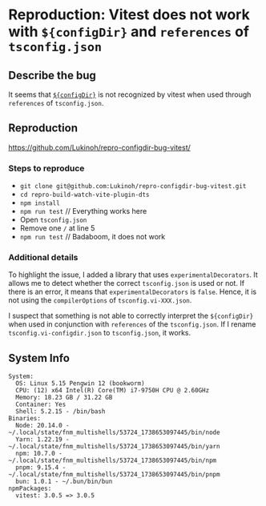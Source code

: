 # Reproduction: Vitest does not work with `${configDir}` and `references` of `tsconfig.json`

## Describe the bug

It seems that [`${configDir}`](https://www.typescriptlang.org/docs/handbook/release-notes/typescript-5-5.html#the-configdir-template-variable-for-configuration-files) is not recognized by vitest when used through `references` of `tsconfig.json`.

## Reproduction

https://github.com/Lukinoh/repro-configdir-bug-vitest/

### Steps to reproduce

- `git clone git@github.com:Lukinoh/repro-configdir-bug-vitest.git`
- `cd repro-build-watch-vite-plugin-dts`
- `npm install`
- `npm run test` // Everything works here
- Open `tsconfig.json`
- Remove one `/` at line 5
- `npm run test` // Badaboom, it does not work

### Additional details

To highlight the issue, I added a library that uses `experimentalDecorators`.
It allows me to detect whether the correct `tsconfig.json` is used or not.
If there is an error, it means that `experimentalDecorators` is `false`.
Hence, it is not using the `compilerOptions` of `tsconfig.vi-XXX.json`.

I suspect that something is not able to correctly interpret the `${configDir}` when used in conjunction with `references` of the `tsconfig.json`.
If I rename `tsconfig.vi-configdir.json` to `tsconfig.json`, it works.

## System Info

```
System:
  OS: Linux 5.15 Pengwin 12 (bookworm)
  CPU: (12) x64 Intel(R) Core(TM) i7-9750H CPU @ 2.60GHz
  Memory: 18.23 GB / 31.22 GB
  Container: Yes
  Shell: 5.2.15 - /bin/bash
Binaries:
  Node: 20.14.0 - ~/.local/state/fnm_multishells/53724_1738653097445/bin/node
  Yarn: 1.22.19 - ~/.local/state/fnm_multishells/53724_1738653097445/bin/yarn
  npm: 10.7.0 - ~/.local/state/fnm_multishells/53724_1738653097445/bin/npm
  pnpm: 9.15.4 - ~/.local/state/fnm_multishells/53724_1738653097445/bin/pnpm
  bun: 1.0.1 - ~/.bun/bin/bun
npmPackages:
  vitest: 3.0.5 => 3.0.5
```
